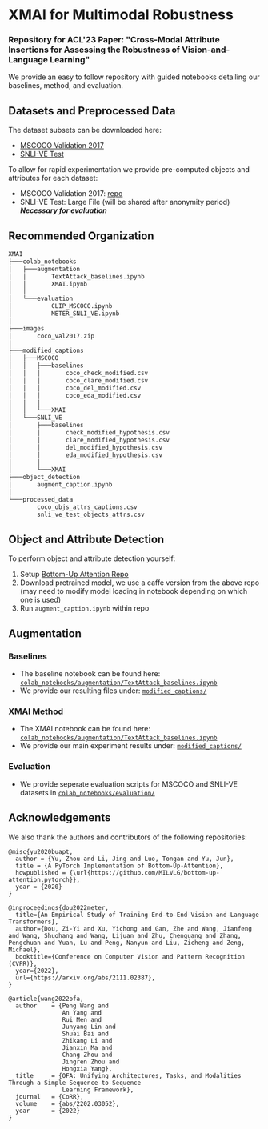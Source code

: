 # XMAI for Multimodal Robustness
### Repository for ACL'23 Paper: "Cross-Modal Attribute Insertions for Assessing the Robustness of Vision-and-Language Learning"
We provide an easy to follow repository with guided notebooks detailing our baselines, method, and evaluation.

## Datasets and Preprocessed Data
The dataset subsets can be downloaded here:
- [MSCOCO Validation 2017](https://cocodataset.org/#download)
- [SNLI-VE Test](https://github.com/OFA-Sys/OFA/blob/main/datasets.md)

To allow for rapid experimentation we provide pre-computed objects and attributes for each dataset:
- MSCOCO Validation 2017: [repo](processed_data/coco_objs_attrs_captions.csv)
- SNLI-VE Test: Large File (will be shared after anonymity period) ***Necessary for evaluation***

## Recommended Organization
```bash
XMAI
├───colab_notebooks
│   ├───augmentation
│   │       TextAttack_baselines.ipynb
│   │       XMAI.ipynb
│   │
│   └───evaluation
│           CLIP_MSCOCO.ipynb
│           METER_SNLI_VE.ipynb
│
├───images
│       coco_val2017.zip
│
├───modified_captions
│   ├───MSCOCO
│   │   ├───baselines
│   │   │       coco_check_modified.csv
│   │   │       coco_clare_modified.csv
│   │   │       coco_del_modified.csv
│   │   │       coco_eda_modified.csv
│   │   │
│   │   └───XMAI
│   └───SNLI_VE
│       ├───baselines
│       │       check_modified_hypothesis.csv
│       │       clare_modified_hypothesis.csv
│       │       del_modified_hypothesis.csv
│       │       eda_modified_hypothesis.csv
│       │
│       └───XMAI
├───object_detection
│       augment_caption.ipynb
│
└───processed_data
        coco_objs_attrs_captions.csv
        snli_ve_test_objects_attrs.csv
```


## Object and Attribute Detection
To perform object and attribute detection yourself:
1. Setup [Bottom-Up Attention Repo](https://github.com/MILVLG/bottom-up-attention.pytorch)
2. Download pretrained model, we use a caffe version from the above repo (may need to modify model loading in notebook depending on which one is used)
3. Run `augment_caption.ipynb` within repo

## Augmentation
### Baselines
- The baseline notebook can be found here: [`colab_notebooks/augmentation/TextAttack_baselines.ipynb`](colab_notebooks/augmentation/TextAttack_baselines.ipynb)
- We provide our resulting files under: [`modified_captions/`](modified_captions/)

### XMAI Method
- The XMAI notebook can be found here: [`colab_notebooks/augmentation/TextAttack_baselines.ipynb`](colab_notebooks/augmentation/TextAttack_baselines.ipynb)
- We provide our main experiment results under:  [`modified_captions/`](modified_captions/)

### Evaluation
- We provide seperate evaluation scripts for MSCOCO and SNLI-VE datasets in [`colab_notebooks/evaluation/`](colab_notebooks/evaluation/)

## Acknowledgements
We also thank the authors and contributors of the following repositories:

```
@misc{yu2020buapt,
  author = {Yu, Zhou and Li, Jing and Luo, Tongan and Yu, Jun},
  title = {A PyTorch Implementation of Bottom-Up-Attention},
  howpublished = {\url{https://github.com/MILVLG/bottom-up-attention.pytorch}},
  year = {2020}
}

@inproceedings{dou2022meter,
  title={An Empirical Study of Training End-to-End Vision-and-Language Transformers},
  author={Dou, Zi-Yi and Xu, Yichong and Gan, Zhe and Wang, Jianfeng and Wang, Shuohang and Wang, Lijuan and Zhu, Chenguang and Zhang, Pengchuan and Yuan, Lu and Peng, Nanyun and Liu, Zicheng and Zeng, Michael},
  booktitle={Conference on Computer Vision and Pattern Recognition (CVPR)},
  year={2022},
  url={https://arxiv.org/abs/2111.02387},
}

@article{wang2022ofa,
  author    = {Peng Wang and
               An Yang and
               Rui Men and
               Junyang Lin and
               Shuai Bai and
               Zhikang Li and
               Jianxin Ma and
               Chang Zhou and
               Jingren Zhou and
               Hongxia Yang},
  title     = {OFA: Unifying Architectures, Tasks, and Modalities Through a Simple Sequence-to-Sequence
               Learning Framework},
  journal   = {CoRR},
  volume    = {abs/2202.03052},
  year      = {2022}
}
```
